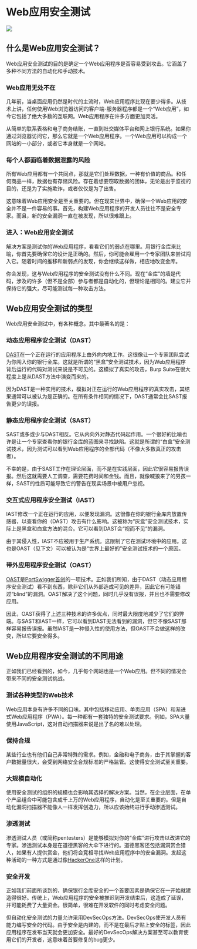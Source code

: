 # Web应用安全测试

![](../../.gitbook/assets/web-app-security-graphic%20%281%29.svg)

## 什么是Web应用安全测试？

Web应用安全测试的目的是确定一个Web应用程序是否容易受到攻击。它涵盖了多种不同方法的自动化和手动技术。

### Web应用无处不在

几年前，当桌面应用仍然是时代的主流时，Web应用程序比现在要少得多。从技术上讲，任何使用Web浏览器访问的客户端-服务器程序都是一个“Web应用”，如今它包括了绝大多数的互联网。Web应用程序在许多方面更加灵活。

从简单的联系表格和电子商务结账，一直到社交媒体平台和网上银行系统。如果你通过浏览器访问它，那么它就是一个Web应用程序。一个Web应用可以构成一个网站的一小部分，或者它本身就是一个网站。

### 每个人都面临着数据泄露的风险

所有Web应用都有一个共同点，那就是它们处理数据，一种有价值的商品。和任何商品一样，数据也有存储风险。存在着想要窃取数据的团体，无论是出于监视的目的，还是为了实施欺诈，或者仅仅是为了出售。

这意味着Web应用安全是至关重要的。但在现实世界中，确保一个Web应用的安全并不是一件容易的事。首先，构建Web应用程序的开发人员往往不是安全专家。而且，新的安全漏洞一直在被发现，所以很难跟上。

### 进入：Web应用安全测试

解决方案是测试你的Web应用程序，看看它们的弱点在哪里。用银行金库来比喻，你首先要确保它的设计是正确的。然后，你可能会雇用一个专家团队来尝试闯入它。随着时间的推移和新弱点的发现，你会继续这样做，相应地改变金库。

你会发现，这与Web应用程序的安全测试没有什么不同。现在“金库”的墙是代码，涉及的许多（但不是全部）参与者都是自动化的，但理论是相同的。建立它并保持它的强大，尽可能测试每一种攻击方法。

## Web应用安全测试的类型

Web应用安全测试中，有各种概念。其中最著名的是：

### 动态应用程序安全测试（DAST）

[DAST](./1-dast.md)在一个正在运行的应用程序上由外向内地工作。这很像让一个专家团队尝试为你闯入你的银行金库。这就是所谓的“黑盒”安全测试技术，因为Web应用程序背后运行的代码对测试来说是不可见的。这模拟了真实的攻击，Burp Suite在很大程度上是从DAST方法中演变而来的。

因为DAST是一种实用的技术，模拟对正在运行的Web应用程序的真实攻击，其结果通常可以被认为是正确的。在所有条件相同的情况下，DAST通常会比SAST报告更少的误报。

### 静态应用程序安全测试（SAST）

SAST或多或少与DAST相反。它从内向外对静态代码起作用。一个很好的比喻也许是让一个专家查看你的银行金库的蓝图来寻找缺陷。这就是所谓的“白盒”安全测试技术，因为测试可以看到Web应用程序的全部代码（不像大多数真正的攻击者）。

不幸的是，由于SAST工作在理论层面，而不是在实践层面，因此它很容易报告误报。然后这就需要人工调查，需要花费时间和金钱。而且，就像喊狼来了的男孩一样，SAST的性质可能导致它的警告在现实场景中被用户忽视。

### 交互式应用程序安全测试（IAST）

IAST修改一个正在运行的应用，以便发现漏洞。这很像在你的银行金库内放置传感器，以查看你的（DAST）攻击有什么影响。这被称为“灰盒”安全测试技术，实际上是黑盒和白盒方法的混合。它可以看到DAST会“视而不见”的漏洞。

由于其侵入性，IAST不应被用于生产系统。这限制了它在测试环境中的应用。这也是OAST（见下文）可以被认为是“世界上最好的”安全测试技术的一个原因。

### 带外应用程序安全测试（OAST）

[OAST](./2-oast.md)是[PortSwigger首创](https://portswigger.net/blog/oast-out-of-band-application-security-testing)的一项技术。正如我们所知，由于DAST（动态应用程序安全测试）看不到东西，除非它们从外部造成可见的差异，因此它有可能错过“blind”的漏洞。OAST解决了这个问题，同时几乎没有误报，并且也不需要修改应用。

因此，OAST获得了上述三种技术的许多优点，同时最大限度地减少了它们的弊端。与SAST和IAST一样，它可以看到DAST无法看到的漏洞，但它不像SAST那样容易报告误报。虽然IAST是一种侵入性的使用方法，但OAST不会做这样的改变，所以它要安全得多。

## Web应用程序安全测试的不同用途

正如我们已经看到的，如今，几乎每个网站也是一个Web应用。但不同的情况会带来不同的安全测试挑战。

### 测试各种类型的Web技术

Web应用本身有许多不同的口味。其中包括移动应用、单页应用（SPA）和渐进式Web应用程序（PWA）。每一种都有一套独特的安全测试要求。例如，SPA大量使用JavaScript，这对自动扫描器来说是出了名的难以处理。

### 保持合规

某些行业也有他们自己非常特殊的需求。例如，金融和电子商务，由于其掌握的客户数据量很大，会受到网络安全合规标准的严格监管。这使得安全测试至关重要。

### 大规模自动化

使用安全测试的组织的规模也会影响其选择的解决方案。当然，在企业层面，在单个产品组合中可能包含成千上万的Web应用程序，自动化是至关重要的。但是自动化漏洞扫描器不能像人一样发挥创造力，所以应该始终进行手动渗透测试。

### 渗透测试

渗透测试人员（或简称pentesters）是能够模拟对你的“金库”进行攻击以改进它的专家。渗透测试本身是在道德黑客的大伞下进行的。道德黑客还包括漏洞赏金猎人，如果有人提供赏金，他们将会竞相寻找Web应用程序中的安全漏洞。发起这种活动的一种方式是通过像[HackerOne](https://www.hackerone.com/)这样的计划。

### 安全开发

正如我们前面所谈到的，确保银行金库安全的一个首要因素是确保它在一开始就建造得很好。传统上，Web应用程序的安全被推迟到开发结束后，这造成了延误，并可能耗费了大量资金。很简单，很难在开发软件的同时考虑安全问题。

但自动化安全测试的力量允许采用DevSecOps方法。DevSecOps使开发人员有能力编写安全的代码。由于安全是内建的，而不是在最后才贴上安全的标签，因此应用程序在发布当天就会更加安全。最好的DevSecOps解决方案甚至可以教育使用它们的开发者，这意味着首要修复的bug更少。

